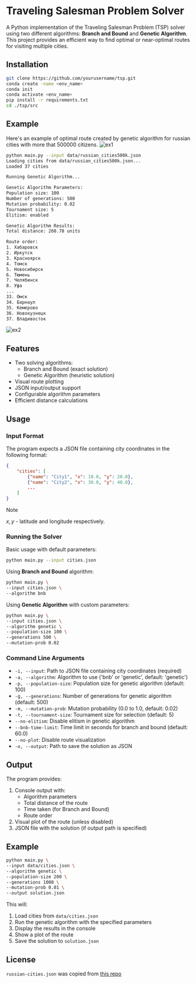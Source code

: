 # Traveling Salesman Problem Solver
A Python implementation of the Traveling Salesman Problem (TSP) solver using two different algorithms: **Branch and Bound** and **Genetic Algorithm**. This project provides an efficient way to find optimal or near-optimal routes for visiting multiple cities.

## Installation
```bash
git clone https://github.com/yourusername/tsp.git
conda create -name <env_name>
conda init
conda activate <env_name>
pip install -r requirements.txt
cd ./tsp/src
```

## Example
Here's an example of optimal route created by genetic algorithm for russian cities with more that 500000 citizens.
![ex1](https://github.com/user-attachments/assets/c9c5575e-8ce6-477a-84b3-b04bfad48964)
```bash
python main.py --input data/russian_cities500k.json
Loading cities from data/russian_cities500k.json...
Loaded 37 cities

Running Genetic Algorithm...

Genetic Algorithm Parameters:
Population size: 100
Number of generations: 500
Mutation probability: 0.02
Tournament size: 5
Elitism: enabled

Genetic Algorithm Results:
Total distance: 260.78 units

Route order:
1. Хабаровск
2. Иркутск
3. Красноярск
4. Томск
5. Новосибирск
6. Тюмень
7. Челябинск
8. Уфа
...
33. Омск
34. Барнаул
35. Кемерово
36. Новокузнецк
37. Владивосток
```

![ex2](https://github.com/user-attachments/assets/f40f62d6-1d6a-45e5-9683-5ec3c3b3667a)

## Features
- Two solving algorithms:
  - Branch and Bound (exact solution)
  - Genetic Algorithm (heuristic solution)
- Visual route plotting
- JSON input/output support
- Configurable algorithm parameters
- Efficient distance calculations

## Usage
### Input Format
The program expects a JSON file containing city coordinates in the following format:
```json
{
    "cities": [
        {"name": "City1", "x": 10.0, "y": 20.0},
        {"name": "City2", "x": 30.0, "y": 40.0},
        ...
    ]
}
```
> [!NOTE]
> $x, y$ - latitude and longitude respectively.

### Running the Solver
Basic usage with default parameters:
```bash
python main.py --input cities.json
```

Using **Branch and Bound** algorithm:
```bash
python main.py \
--input cities.json \
--algorithm bnb
```

Using **Genetic Algorithm** with custom parameters:
```bash
python main.py \
--input cities.json \
--algorithm genetic \
--population-size 100 \
--generations 500 \
--mutation-prob 0.02
```

### Command Line Arguments
- `-i, --input`: Path to JSON file containing city coordinates (required)
- `-a, --algorithm`: Algorithm to use ('bnb' or 'genetic', default: 'genetic')
- `-p, --population-size`: Population size for genetic algorithm (default: 100)
- `-g, --generations`: Number of generations for genetic algorithm (default: 500)
- `-m, --mutation-prob`: Mutation probability (0.0 to 1.0, default: 0.02)
- `-t, --tournament-size`: Tournament size for selection (default: 5)
- `--no-elitism`: Disable elitism in genetic algorithm
- `--bnb-time-limit`: Time limit in seconds for branch and bound (default: 60.0)
- `--no-plot`: Disable route visualization
- `-o, --output`: Path to save the solution as JSON

## Output
The program provides:
1. Console output with:
   - Algorithm parameters
   - Total distance of the route
   - Time taken (for Branch and Bound)
   - Route order
2. Visual plot of the route (unless disabled)
3. JSON file with the solution (if output path is specified)

## Example
```bash
python main.py \
--input data/cities.json \
--algorithm genetic \
--population-size 200 \
--generations 1000 \
--mutation-prob 0.01 \
--output solution.json
```

This will:
1. Load cities from `data/cities.json`
2. Run the genetic algorithm with the specified parameters
3. Display the results in the console
4. Show a plot of the route
5. Save the solution to `solution.json`

## License
`russian-cities.json` was copied from [this repo](https://github.com/pensnarik/russian-cities/tree/master)
